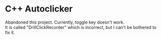 # C++ Autoclicker
Abandoned this project. Currently, toggle key doesn't work.<br>It is called "DrillClickRecorder" which is incorrect, but I can't be bothered to fix it.

